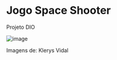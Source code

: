 # Jogo Space Shooter
Projeto DIO

![image](https://user-images.githubusercontent.com/87916521/167515367-5a4bda73-5c29-4268-9731-6c5200317249.png)

Imagens de: Klerys Vidal
